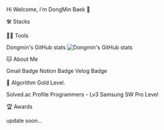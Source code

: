 Hi Welcome, i'm DongMin Baek 👋


🛠️ Stacks

       

💪🏼 Tools

     

Dongmin's GitHub stats
![Dongmin's GitHub stats](https://github-readme-stats.vercel.app/api?username=delay-100&show_icons=true&theme=radical)

🐱 About Me

Gmail Badge Notion Badge Velog Badge

🏅 Algorithm Gold Level.

Solved.ac Profile
Programmers - Lv3
Samsung SW Pro Level

🏆 Awards

update soon...
